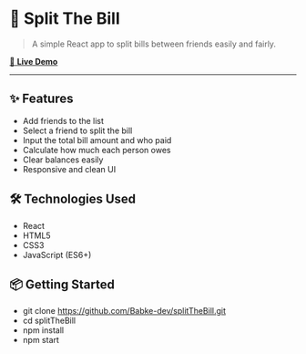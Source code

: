 # 💸 Split The Bill
> A simple React app to split bills between friends easily and fairly.

[🚀 **Live Demo**](https://split-the-bill-one.vercel.app/)

---

## ✨ Features
- Add friends to the list
- Select a friend to split the bill
- Input the total bill amount and who paid
- Calculate how much each person owes
- Clear balances easily
- Responsive and clean UI

## 🛠️ Technologies Used
- React
- HTML5
- CSS3
- JavaScript (ES6+)

## 📦 Getting Started

- git clone https://github.com/Babke-dev/splitTheBill.git
- cd splitTheBill
- npm install
- npm start
